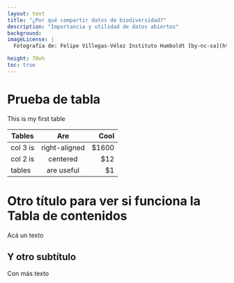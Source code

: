 ```yaml
---
layout: text
title: "¿Por qué compartir datos de biodiversidad?"
description: "Importancia y utilidad de datos abiertos"
background: 
imageLicense: |
  Fotografía de: Felipe Villegas-Vélez Instituto Humboldt [by-nc-sa](https://creativecommons.org/licenses/by-nc-sa/3.0/) 

height: 70vh
toc: true
---
```


# Prueba de tabla
This is my first table


| Tables        | Are           | Cool  |
| ------------- |:-------------:| -----:|
| col 3 is      | right-aligned | $1600 |
| col 2 is      | centered      | $12   |
| tables        | are useful    | $1    |

# Otro título para ver si funciona la Tabla de contenidos
Acá un texto

## Y otro subtítulo
Con más texto
